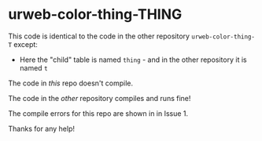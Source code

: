 # urweb-color-thing-THING

This code is identical to the code in the other repository `urweb-color-thing-T` except:

- Here the "child" table is named `thing` - and in the other repository it is named `t`

The code in *this* repo doesn't compile.

The code in the *other* repository compiles and runs fine!

The compile errors for this repo are shown in in Issue 1.

Thanks for any help!

